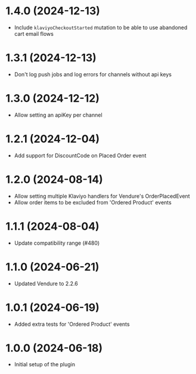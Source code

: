 # 1.4.0 (2024-12-13)

- Include `klaviyoCheckoutStarted` mutation to be able to use abandoned cart email flows

# 1.3.1 (2024-12-13)

- Don't log push jobs and log errors for channels without api keys

# 1.3.0 (2024-12-12)

- Allow setting an apiKey per channel

# 1.2.1 (2024-12-04)

- Add support for DiscountCode on Placed Order event

# 1.2.0 (2024-08-14)

- Allow setting multiple Klaviyo handlers for Vendure's OrderPlacedEvent
- Allow order items to be excluded from 'Ordered Product' events

# 1.1.1 (2024-08-04)

- Update compatibility range (#480)

# 1.1.0 (2024-06-21)

- Updated Vendure to 2.2.6

# 1.0.1 (2024-06-19)

- Added extra tests for 'Ordered Product' events

# 1.0.0 (2024-06-18)

- Initial setup of the plugin
